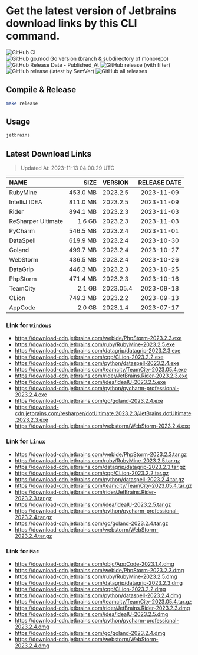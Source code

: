 # Get the latest version of Jetbrains download links by this CLI command.

![GitHub CI](https://github.com/designinlife/jetbrains/actions/workflows/ci.yml/badge.svg)
![GitHub go.mod Go version (branch & subdirectory of monorepo)](https://img.shields.io/github/go-mod/go-version/designinlife/jetbrains/master)
![GitHub Release Date - Published_At](https://img.shields.io/github/release-date/designinlife/jetbrains)
![GitHub release (with filter)](https://img.shields.io/github/v/release/designinlife/jetbrains)
![GitHub release (latest by SemVer)](https://img.shields.io/github/downloads/designinlife/jetbrains/v1.1.10/total)
![GitHub all releases](https://img.shields.io/github/downloads/designinlife/jetbrains/total)

## Compile & Release

```bash
make release
```

## Usage

```bash
jetbrains
```

## Latest Download Links

> Updated At: 2023-11-13 04:00:29 UTC

| NAME | SIZE | VERSION | RELEASE DATE |
| :-- | --: | :-- | :--: |
| RubyMine | 453.0 MB | 2023.2.5 | 2023-11-09 |
| IntelliJ IDEA | 811.0 MB | 2023.2.5 | 2023-11-09 |
| Rider | 894.1 MB | 2023.2.3 | 2023-11-03 |
| ReSharper Ultimate | 1.6 GB | 2023.2.3 | 2023-11-03 |
| PyCharm | 546.5 MB | 2023.2.4 | 2023-11-01 |
| DataSpell | 619.9 MB | 2023.2.4 | 2023-10-30 |
| Goland | 499.7 MB | 2023.2.4 | 2023-10-27 |
| WebStorm | 436.5 MB | 2023.2.4 | 2023-10-26 |
| DataGrip | 446.3 MB | 2023.2.3 | 2023-10-25 |
| PhpStorm | 471.4 MB | 2023.2.3 | 2023-10-16 |
| TeamCity | 2.1 GB | 2023.05.4 | 2023-09-18 |
| CLion | 749.3 MB | 2023.2.2 | 2023-09-13 |
| AppCode | 2.0 GB | 2023.1.4 | 2023-07-17 |

### Link for `Windows`

* <https://download-cdn.jetbrains.com/webide/PhpStorm-2023.2.3.exe>
* <https://download-cdn.jetbrains.com/ruby/RubyMine-2023.2.5.exe>
* <https://download-cdn.jetbrains.com/datagrip/datagrip-2023.2.3.exe>
* <https://download-cdn.jetbrains.com/cpp/CLion-2023.2.2.exe>
* <https://download-cdn.jetbrains.com/python/dataspell-2023.2.4.exe>
* <https://download-cdn.jetbrains.com/teamcity/TeamCity-2023.05.4.exe>
* <https://download-cdn.jetbrains.com/rider/JetBrains.Rider-2023.2.3.exe>
* <https://download-cdn.jetbrains.com/idea/ideaIU-2023.2.5.exe>
* <https://download-cdn.jetbrains.com/python/pycharm-professional-2023.2.4.exe>
* <https://download-cdn.jetbrains.com/go/goland-2023.2.4.exe>
* <https://download-cdn.jetbrains.com/resharper/dotUltimate.2023.2.3/JetBrains.dotUltimate.2023.2.3.exe>
* <https://download-cdn.jetbrains.com/webstorm/WebStorm-2023.2.4.exe>

### Link for `Linux`

* <https://download-cdn.jetbrains.com/webide/PhpStorm-2023.2.3.tar.gz>
* <https://download-cdn.jetbrains.com/ruby/RubyMine-2023.2.5.tar.gz>
* <https://download-cdn.jetbrains.com/datagrip/datagrip-2023.2.3.tar.gz>
* <https://download-cdn.jetbrains.com/cpp/CLion-2023.2.2.tar.gz>
* <https://download-cdn.jetbrains.com/python/dataspell-2023.2.4.tar.gz>
* <https://download-cdn.jetbrains.com/teamcity/TeamCity-2023.05.4.tar.gz>
* <https://download-cdn.jetbrains.com/rider/JetBrains.Rider-2023.2.3.tar.gz>
* <https://download-cdn.jetbrains.com/idea/ideaIU-2023.2.5.tar.gz>
* <https://download-cdn.jetbrains.com/python/pycharm-professional-2023.2.4.tar.gz>
* <https://download-cdn.jetbrains.com/go/goland-2023.2.4.tar.gz>
* <https://download-cdn.jetbrains.com/webstorm/WebStorm-2023.2.4.tar.gz>

### Link for `Mac`

* <https://download-cdn.jetbrains.com/objc/AppCode-2023.1.4.dmg>
* <https://download-cdn.jetbrains.com/webide/PhpStorm-2023.2.3.dmg>
* <https://download-cdn.jetbrains.com/ruby/RubyMine-2023.2.5.dmg>
* <https://download-cdn.jetbrains.com/datagrip/datagrip-2023.2.3.dmg>
* <https://download-cdn.jetbrains.com/cpp/CLion-2023.2.2.dmg>
* <https://download-cdn.jetbrains.com/python/dataspell-2023.2.4.dmg>
* <https://download-cdn.jetbrains.com/teamcity/TeamCity-2023.05.4.tar.gz>
* <https://download-cdn.jetbrains.com/rider/JetBrains.Rider-2023.2.3.dmg>
* <https://download-cdn.jetbrains.com/idea/ideaIU-2023.2.5.dmg>
* <https://download-cdn.jetbrains.com/python/pycharm-professional-2023.2.4.dmg>
* <https://download-cdn.jetbrains.com/go/goland-2023.2.4.dmg>
* <https://download-cdn.jetbrains.com/webstorm/WebStorm-2023.2.4.dmg>
